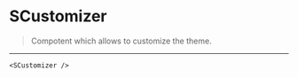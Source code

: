 # SCustomizer

> Compotent which allows to customize the theme.

---

```vue live
<SCustomizer />
```
